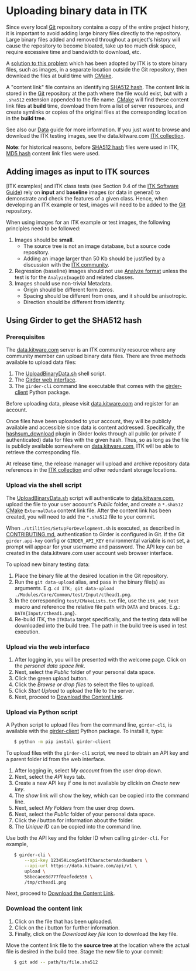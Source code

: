 Uploading binary data in ITK
============================

Since every local [Git] repository contains a copy of the entire project
history, it is important to avoid adding large binary files directly to the
repository. Large binary files added and removed throughout a project's history
will cause the repository to become bloated, take up too much disk space,
require excessive time and bandwidth to download, etc.

A [solution to this problem] which has been adopted by ITK is to store binary
files, such as images, in a separate location outside the Git repository, then
download the files at build time with [CMake].

A "content link" file contains an identifying [SHA512 hash]. The content
link is stored in the [Git] repository at the path where the file would exist,
but with a `.sha512` extension appended to the file name. [CMake] will find
these content link files at **build** time, download them from a list of server
resources, and create symlinks or copies of the original files at the
corresponding location in the **build tree**.

See also our [Data](Data.md) guide for more information. If you just
want to browse and download the ITK testing images, see the data.kitware.com
[ITK collection].

**Note**: for historical reasons, before [SHA512 hash] files were used in ITK,
[MD5 hash] content link files were used.

Adding images as input to ITK sources
-------------------------------------

[ITK examples] and ITK class tests (see Section 9.4 of the
[ITK Software Guide]) rely on **input** and **baseline** images (or data in
general) to demonstrate and check the features of a given class. Hence, when
developing an ITK example or test, images will need to be added to the [Git]
repository.

When using images for an ITK example or test images, the following principles
need to be followed:

  1. Images should be **small**.
     * The source tree is not an image database, but a source code repository.
     * Adding an image larger than 50 Kb should be justified by a discussion
      with the [ITK community].
  2. Regression (baseline) images should not use [Analyze format] unless the
     test is for the `AnalyzeImageIO` and related classes.
  3. Images should use non-trivial Metadata.
     * Origin should be different form zeros.
     * Spacing should be different from ones, and it should be anisotropic.
     * Direction should be different from identity.

Using Girder to get the SHA512 hash
-----------------------------------

### Prerequisites

The [data.kitware.com] server is an ITK community resource where any community
member can upload binary data files. There are three methods available to
upload data files:

  1. The [UploadBinaryData.sh] shell script.
  1. The [Girder web interface].
  2. The `girder-cli` command line executable that comes with the
     [girder-client] Python package.

Before uploading data, please visit [data.kitware.com] and register for an
account.

Once files have been uploaded to your account, they will be publicly available
and accessible since data is content addressed. Specifically, the
[hashsum_download] plugin in Girder looks through all public (or private if
authenticated) data for files with the given hash. Thus, so as long as the file
is publicly available somewhere on [data.kitware.com], ITK will be able to
retrieve the corresponding file.

At release time, the release manager will upload and archive repository data
references in the [ITK collection] and other redundant storage locations.


### Upload via the shell script

The [UploadBinaryData.sh] script will authenticate to [data.kitware.com],
upload the file to your user account's *Public* folder, and create a
`*.sha512` [CMake] `ExternalData` content link file. After the content link
has been created, you will need to add the `*.sha512` file to your commit.

When `./Utilities/SetupForDevelopment.sh` is executed, as described in
[CONTRIBUTING.md], authentication to Girder is configured in Git. If the Git
`girder.api-key` config or `GIRDER_API_KEY` environmental variable is not set,
a prompt will appear for your username and password. The API key can be
created in the data.kitware.com user account web browser interface.

To upload new binary testing data:

  1. Place the binary file at the desired location in the Git repository.
  2. Run the `git data-upload` alias, and pass in the binary file(s) as arguments. E.g.
     `cd ITK; git data-upload ./Modules/Core/Common/test/Input/cthead1.png`.
  3. In the corresponding `test/CMakeLists.txt` file, use the
     `itk_add_test` macro and reference the relative file path with `DATA` and braces.
     E.g.: `DATA{Input/cthead1.png}`.
  4. Re-build ITK, the `ITKData` target specifically, and the testing data will be
     downloaded into the build tree. The path in the build tree is used in test execution.


### Upload via the web interface

  1. After logging in, you will be presented with the welcome page. Click on
     the *personal data space link*.
  2. Next, select the *Public* folder of your personal data space.
  3. Click the green upload button.
  4. Click the *Browse or drop files* to select the files to upload.
  5. Click *Start Upload* to upload the file to the server.
  6. Next, proceed to [Download the Content Link].

### Upload via Python script

A Python script to upload files from the command line, `girder-cli`, is
available with the [girder-client] Python package. To install it, type:

```sh
   $ python -m pip install girder-client
```

To upload files with the `girder-cli` script, we need to obtain an API key and a
parent folder id from the web interface.

  1. After logging in, select *My account* from the user drop down.
  2. Next, select the *API keys* tab.
  3. Create a new API key if one is not available by clickin on *Create new
     key*.
  4. The *show* link will show the key, which can be copied into the command
     line.
  5. Next, select *My Folders* from the user drop down.
  6. Next, select the *Public* folder of your personal data space.
  7. Click the *i* button for information about the folder.
  8. The *Unique ID* can be copied into the command line.

Use both the API key and the folder ID when calling `girder-cli`. For example,

```sh
   $ girder-cli \
       --api-key 12345ALongSetOfCharactersAndNumbers \
       --api-url https://data.kitware.com/api/v1 \
       upload \
       58becaee8d777f0aefede556 \
       /tmp/cthead1.png
```

Next, proceed to [Download the Content Link].

### Download the content link

  1. Click on the file that has been uploaded.
  2. Click on the *i* button for further information.
  3. Finally, click on the *Download key file* icon to download the key file.

Move the content link file to the **source tree** at the location where the
actual file is desired in the build tree. Stage the new file to your commit:

```sh
   $ git add -- path/to/file.sha512
```



[Download the Content Link]: https://itk.org/ITKExamples/Documentation/Contribute/UploadBinaryData.html#download-the-content-link
[CMake]: https://cmake.org/
[data.kitware.com]: https://data.kitware.com/
[girder-client]: https://girder.readthedocs.io/en/latest/python-client.html#the-command-line-interface
[Girder web interface]: https://girder.readthedocs.io/en/latest/user-guide.html
[Git]: https://git-scm.com/
[hashsum_download]: https://girder.readthedocs.io/en/latest/plugins.html#hashsum-download
[ITK collection]: https://data.kitware.com/#collection/57b5c9e58d777f126827f5a1
[ITK community]: https://discourse.itk.org/
[ITK Sphinx Examples]: https://itk.org/ITKExamples/index.html
[ITK Software Guide]: https://itk.org/ItkSoftwareGuide.pdf
[solution to this problem]: https://blog.kitware.com/cmake-externaldata-using-large-files-with-distributed-version-control/
[UploadBinaryData.sh]: ../Utilities/UploadBinaryData.sh
[CONTRIBUTING.md]: ../../CONTRIBUTING.md

[Analyze format]: http://www.grahamwideman.com/gw/brain/analyze/formatdoc.htm
[MD5 hash]: https://en.wikipedia.org/wiki/MD5
[SHA512 hash]: https://en.wikipedia.org/wiki/SHA-2

